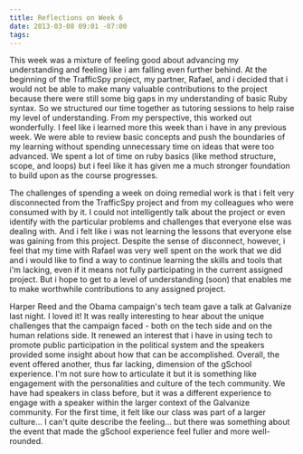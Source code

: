 ```yaml
---
title: Reflections on Week 6
date: 2013-03-08 09:01 -07:00
tags:
---
```


This week was a mixture of feeling good about advancing my understanding and feeling like i am falling even further behind. At the beginning of the TrafficSpy project, my partner, Rafael, and i decided that i would not be able to make many valuable contributions to the project because there were still some big gaps in my understanding of basic Ruby syntax. So we structured our time together as tutoring sessions to help raise my level of understanding. From my perspective, this worked out wonderfully. I feel like i learned more this week than i have in any previous week. We were able to review basic concepts and push the boundaries of my learning without spending unnecessary time on ideas that were too advanced. We spent a lot of time on ruby basics (like method structure, scope, and loops) but i feel like it has given me a much stronger foundation to build upon as the course progresses.

The challenges of spending a week on doing remedial work is that i felt very disconnected from the TrafficSpy project and from my colleagues who were consumed with by it. I could not intelligently talk about the project or even identify with the particular problems and challenges that everyone else was dealing with. And i felt like i was not learning the lessons that everyone else was gaining from this project. Despite the sense of disconnect, however, i feel that my time with Rafael was very well spent on the work that we did and i would like to find a way to continue learning the skills and tools that i'm lacking, even if it means not fully participating in the current assigned project. But i hope to get to a level of understanding (soon) that enables me to make worthwhile contributions to any assigned project.

Harper Reed and the Obama campaign's tech team gave a talk at Galvanize last night. I loved it! It was really interesting to hear about the unique challenges that the campaign faced - both on the tech side and on the human relations side. It renewed an interest that i have in using tech to promote public participation in the political system and the speakers provided some insight about how that can be accomplished. Overall, the event offered another, thus far lacking, dimension of the gSchool experience. I'm not sure how to articulate it but it is something like engagement with the personalities and culture of the tech community. We have had speakers in class before, but it was a different experience to engage with a speaker within the larger context of the Galvanize community. For the first time, it felt like our class was part of a larger culture... I can't quite describe the feeling... but there was something about the event that made the gSchool experience feel fuller and more well-rounded.